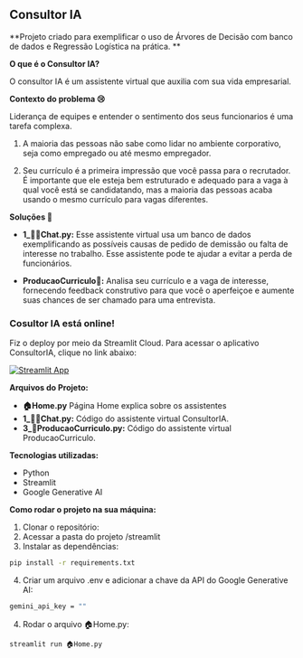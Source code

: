 ## Consultor IA

**Projeto criado para exemplificar o uso de Árvores de Decisão com banco de dados e Regressão Logística na prática. **


**O que é o Consultor IA?**

O consultor IA é um assistente virtual que auxilia com sua vida empresarial.

**Contexto do problema 😢**

Liderança de equipes e entender o sentimento dos seus funcionarios é uma tarefa complexa.

1. A maioria das pessoas não sabe como lidar no ambiente corporativo, seja como empregado ou até mesmo empregador.

2. Seu currículo é a primeira impressão que você passa para o recrutador. É importante que ele esteja bem estruturado e adequado para a vaga à qual você está se candidatando, mas a maioria das pessoas acaba usando o mesmo currículo para vagas diferentes.

**Soluções 🚀**

* **1_👨‍🏫Chat.py:** Esse assistente virtual usa um banco de dados exemplificando as possíveis causas de pedido de demissão ou falta de interesse no trabalho. Esse assistente pode te ajudar a evitar a perda de funcionários.


* **ProducaoCurriculo📄:** Analisa seu currículo e a vaga de interesse, fornecendo feedback construtivo para que você o aperfeiçoe e aumente suas chances de ser chamado para uma entrevista.


### Cosultor IA está online!

Fiz o deploy por meio da Streamlit Cloud.
Para acessar o aplicativo ConsultorIA, clique no link abaixo:

[![Streamlit App](https://static.streamlit.io/badges/streamlit_badge_black_white.svg)](https://iaconsultor.streamlit.app/)


**Arquivos do Projeto:**

* **🏠Home.py** Página Home explica sobre os assistentes
* **1_👨‍🏫Chat.py:** Código do assistente virtual ConsultorIA.
* **3_📄ProducaoCurriculo.py:** Código do assistente virtual ProducaoCurriculo.

**Tecnologias utilizadas:**

* Python
* Streamlit
* Google Generative AI


**Como rodar o projeto na sua máquina:**

1. Clonar o repositório:
2. Acessar a pasta do projeto /streamlit
3. Instalar as dependências:
```bash
pip install -r requirements.txt
```
4. Criar um arquivo .env e adicionar a chave da API do Google Generative AI:
```bash
gemini_api_key = ""
```
4. Rodar o arquivo 🏠Home.py:
```bash
streamlit run 🏠Home.py
```



